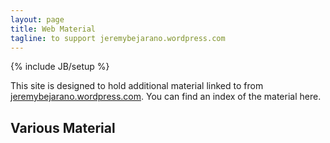 ```yaml
---
layout: page
title: Web Material
tagline: to support jeremybejarano.wordpress.com
---
```

{% include JB/setup %}

This site is designed to hold additional material linked to from [jeremybejarano.wordpress.com](http://www.jeremybejarano.wordpress.com). You can find an index of the material here.

## Various Material

